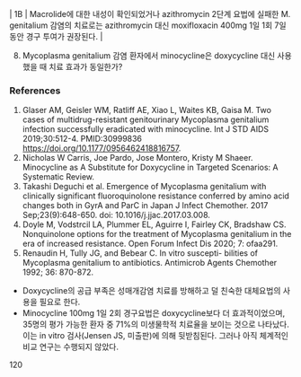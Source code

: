 | 1B | Macrolide에 대한 내성이 확인되었거나 azithromycin 2단계 요법에 실패한 M. genitalium 감염의 치료로는 azithromycin 대신 moxifloxacin 400mg 1일 1회 7일 동안 경구 투여가 권장된다. |

8. Mycoplasma genitalium 감염 환자에서 minocycline은 doxycycline 대신 사용했을 때 치료 효과가 동일한가?

### References
1. Glaser AM, Geisler WM, Ratliff AE, Xiao L, Waites KB, Gaisa M. Two cases of multidrug-resistant genitourinary Mycoplasma genitalium infection successfully eradicated with minocycline. Int J STD AIDS 2019;30:512-4. PMID:30999836 https://doi.org/10.1177/0956462418816757.
2. Nicholas W Carris, Joe Pardo, Jose Montero, Kristy M Shaeer. Minocycline as A Substitute for Doxycycline in Targeted Scenarios: A Systematic Review.
3. Takashi Deguchi et al. Emergence of Mycoplasma genitalium with clinically significant fluoroquinolone resistance conferred by amino acid changes both in GyrA and ParC in Japan J Infect Chemother. 2017 Sep;23(9):648-650. doi: 10.1016/j.jjac.2017.03.008.
4. Doyle M, Vodstrcil LA, Plummer EL, Aguirre I, Fairley CK, Bradshaw CS. Nonquinolone options for the treatment of Mycoplasma genitalium in the era of increased resistance. Open Forum Infect Dis 2020; 7: ofaa291.
5. Renaudin H, Tully JG, and Bebear C. In vitro suscepti- bilities of Mycoplasma genitalium to antibiotics. Antimicrob Agents Chemother 1992; 36: 870-872.

- Doxycycline의 공급 부족은 성매개감염 치료를 방해하고 덜 친숙한 대체요법의 사용을 필요로 한다.
- Minocycline 100mg 1일 2회 경구요법은 doxycycline보다 더 효과적이었으며, 35명의 평가 가능한 환자 중 71%의 미생물학적 치료율을 보이는 것으로 나타났다. 이는 in vitro 검사(Jensen JS, 미출판)에 의해 뒷받침된다. 그러나 아직 체계적인 비교 연구는 수행되지 않았다.

<PAGE>120